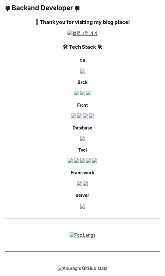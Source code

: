 ## 🍀 Backend Developer 🍀

<div style="text-align: center;">
<h3>👋 Thank you for visiting my blog place!</h3>

<a href="https://raji1004.tistory.com/">
  <img src='https://img.shields.io/badge/tistory-FF6C37?style=for-the-badge&logo=tistory&logoColor=white' alt="블로그로 가기">
</a>


  
<h3>🛠 Tech Stack 🛠</h3>

<h4>OS</h4>
  <img src='https://img.shields.io/badge/Linux-FCC624?style=for-the-badge&logo=linux&logoColor=black'>

<h4>Back</h4>
<div style="white-space: nowrap;">
    <img src='https://img.shields.io/badge/Java-ED8B00?style=for-the-badge&logo=openjdk&logoColor=white'>
    <img src='https://img.shields.io/badge/jQuery-0769AD?style=for-the-badge&logo=jquery&logoColor=white'>
    <img src='https://img.shields.io/badge/Spring-6DB33F?style=for-the-badge&logo=spring&logoColor=white'>
</div>

<h4>Front</h4>
<div style="white-space: nowrap;">
  <img src='https://img.shields.io/badge/JavaScript-F7DF1E?style=for-the-badge&logo=JavaScript&logoColor=white'>
  <img src='https://img.shields.io/badge/React-20232A?style=for-the-badge&logo=react&logoColor=61DAFB'>
  <img src='https://img.shields.io/badge/HTML5-E34F26?style=for-the-badge&logo=html5&logoColor=white'>
  <img src='https://img.shields.io/badge/CSS3-1572B6?style=for-the-badge&logo=css3&logoColor=white'>
</div>

<h4>Database</h4>
<div style="white-space: nowrap;">
  <img src='https://img.shields.io/badge/Oracle-F80000?style=for-the-badge&logo=Oracle&logoColor=white'>
</div>

<h4>Tool</h4>
<div style="white-space: nowrap;">
  <img src='https://img.shields.io/badge/GitHub-100000?style=for-the-badge&logo=github&logoColor=white'>
  <img src='https://img.shields.io/badge/GIT-E44C30?style=for-the-badge&logo=git&logoColor=white'>
  <img src='https://img.shields.io/badge/Notion-000000?style=for-the-badge&logo=notion&logoColor=white'>
  <img src='https://img.shields.io/badge/Figma-F24E1E?style=for-the-badge&logo=figma&logoColor=white'>
  <img src='https://img.shields.io/badge/Postman-FF6C37?style=for-the-badge&logo=postman&logoColor=white'>
</div>

<h4>Framework</h4>
<div style="white-space: nowrap;">
  <img src='https://img.shields.io/badge/Spring_Security-6DB33F?style=for-the-badge&logo=Spring-Security&logoColor=white'>
  <img src='https://img.shields.io/badge/springboot-6DB33F?style=for-the-badge&logo=spring&logoColor=white'>
</div>

<h4>server</h4>
<div style="white-space: nowrap;">
  <img src='https://img.shields.io/badge/Amazon_AWS-232F3E?style=for-the-badge&logo=amazon-aws&logoColor=white'>
</div>

<br>
<hr>
<br>

[![Top Langs](https://github-readme-stats.vercel.app/api/top-langs/?username=JiwonNaa&layout=compact)](https://github.com/anuraghazra/github-readme-stats)

<br>
<hr>
<br>

![Anurag's GitHub stats](https://github-readme-stats.vercel.app/api?username=JiwonNaa&theme=dracula&show_icons=true)






